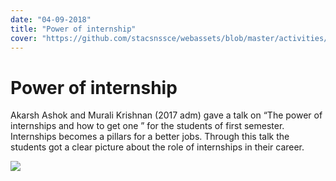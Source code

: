 ```yaml
---
date: "04-09-2018"
title: "Power of internship"
cover: "https://github.com/stacsnssce/webassets/blob/master/activities/Page-1-Image-2.jpg?raw=true"
---
```

# Power of internship

Akarsh Ashok and Murali Krishnan (2017 adm) gave a talk on “The power of internships and how to get one ” for the students of first semester. Internships becomes a pillars for a better jobs. Through this talk the students got a clear picture about the role of internships in their career.

![](https://user-images.githubusercontent.com/47708978/88657583-c8a15980-d0ef-11ea-9665-49bd6b5db84a.jpg)